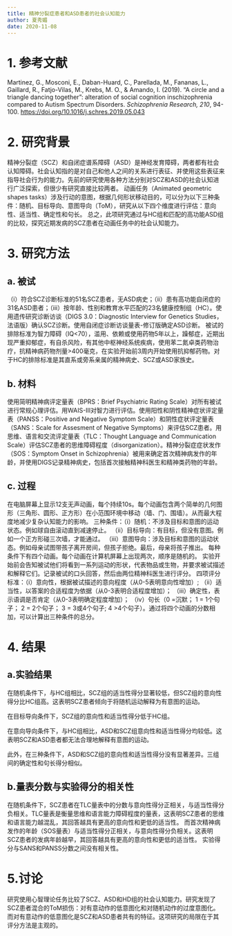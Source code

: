 ```yaml
---
title: 精神分裂症患者和ASD患者的社会认知能力
author: 夏秀媚
date: 2020-11-08
---
```

# 1. 参考文献
Martinez, G., Mosconi, E., Daban-Huard, C., Parellada, M., Fananas, L., Gaillard, R., Fatjo-Vilas, M., Krebs, M. O., & Amando, I. (2019). “A circle and a triangle dancing together”: alteration of social cognition inschizophrenia compared to Autism Spectrum Disorders. *Schizophrenia Research, 210*, 94-100. https://doi.org/10.1016/j.schres.2019.05.043
# 2. 研究背景
精神分裂症（SCZ）和自闭症谱系障碍（ASD）是神经发育障碍，两者都有社会认知障碍。社会认知指的是对自己和他人之间的关系进行表征、并使用这些表征来指导社会行为的能力。先前的研究使用各种方法分别对SCZ和ASD的社会认知进行广泛探索，但很少有研究直接比较两者。
动画任务（Animated geometric shapes tasks）涉及行动的意图，根据几何形状移动目的，可以分为以下三种条件：随机、目标导向、意图导向（ToM），研究从以下四个维度进行评估：意向性、适当性、确定性和句长。
总之，此项研究通过与HC组和匹配的高功能ASD组的比较，探究近期发病的SCZ患者在动画任务中的社会认知能力。
# 3. 研究方法
## a. 被试
（i）符合SCZ诊断标准的51名SCZ患者，无ASD病史；（ii）患有高功能自闭症的31名ASD患者；（iii）按年龄、性别和教育水平匹配的23名健康控制组（HC）。使用遗传研究诊断访谈（DIGS 3.0：Diagnostic Interview for Genetics Studies，法语版）确认SCZ诊断。使用自闭症诊断访谈量表-修订版确定ASD诊断。
被试的排除标准为智力障碍（IQ<70），滥用、依赖或使用药物5年以上，躁郁症，近期出现严重抑郁症，有自杀风险，有其他中枢神经系统疾病，使用苯二氮卓类药物治疗，抗精神病药物剂量>400毫克，在实验开始前3周内开始使用抗抑郁药物。对于HC的排除标准是其直系或旁系亲属的精神病史、SCZ或ASD家族史。
## b. 材料
使用简明精神病评定量表（BPRS：Brief Psychiatric Rating Scale）对所有被试进行常规心理评估。用WAIS-III对智力进行评估。使用阳性和阴性精神症状评定量表（PANSS：Positive and Negative Symptom Scale）和阴性症状评定量表（SANS：Scale for Assesment of Negative Symptoms）来评估SCZ患者。用思维、语言和交流评定量表（TLC：Thought Language and Communication Scale）评估SCZ患者的思维障碍程度（disorganization）。精神分裂症症状发作（SOS：Symptom Onset in Schizophrenia）被用来确定首次精神病发作的年龄，并使用DIGS记录精神病史，包括首次接触精神科医生和精神类药物的年龄。
## c. 过程
在电脑屏幕上显示12支无声动画，每个持续10s。每个动画包含两个简单的几何图形（三角形、圆形、正方形）在小范围环境中移动（墙、门、围墙）。从而最大程度地减少复杂认知能力的影响。
三种条件：（i）随机：不涉及目标和意图的运动状态。例如球自由滚动直到减速停止。
（ii）目标导向：有目标，但没有意图。例如一个正方形碰三次墙，才能通过。
（iii）意图导向：涉及目标和意图的运动状态。例如母亲试图带孩子离开房间，但孩子拒绝。最后，母亲将孩子推出。
每种条件下有四个动画。每个动画在计算机屏幕上出现两次，顺序是随机的。
实验开始前会告知被试他们将看到一系列运动的形状，代表物品或生物，并要求被试描述和解释它们。记录被试的口头回答，然后由两位精神科医生进行评分。
四项评分标准：（i）意向性，根据被试描述的意向程度（从0-5表明意向性增加）; （ii）适当性，以答案的合适程度为依据（从0-3表明合适程度增加）； （iii）确定性，表示语调是否肯定（从0-3表明确定程度增加）； 
（iv）句长（0 =沉默； 1 = 1个句子； 2 = 2个句子； 3 = 3或4个句子; 4 >4个句子）。通过将四个动画的分数相加，可以计算出三种条件的总分。

# 4. 结果
## a.实验结果
在随机条件下，与HC组相比，SCZ组的适当性得分显著较低，但SCZ组的意向性得分比HC组高。这表明SCZ患者倾向于将随机运动解释为有意图的运动。

在目标导向条件下，SCZ组的意向性和适当性得分低于HC组。

在意向导向条件下，与HC组相比，ASD和SCZ组意向性和适当性得分均较低。这表明SCZ和ASD患者都无法合理地解释有意图的运动。

此外，在三种条件下，ASD和SCZ组的意向性和适当性得分没有显著差异。三组间的确定性和句长得分相似。

## b.量表分数与实验得分的相关性
在随机条件下，SCZ患者在TLC量表中的分数与意向性得分正相关，与适当性得分负相关。TLC量表是衡量思维和语言能力障碍程度的量表，这表明SCZ患者的思维和语言能力越混乱，其回答越具有更高的意向性和更低的适当性。
而首次精神病发作的年龄（SOS量表）与适当性得分正相关，与意向性得分负相关。这表明SCZ患者的发病年龄越早，其回答越具有更高的意向性和更低的适当性。
实验得分与SANS和PANSS分数之间没有相关性。

# 5.讨论
研究使用心智理论任务比较了SCZ、ASD和HD组的社会认知能力。研究发现了SCZ患者混合的ToM损伤：对有意动作的低意图化和对随机动作的过度意图化。而对有意动作的低意图化是SCZ和ASD患者共有的特征。这项研究的局限在于其评分方法是主观的。












